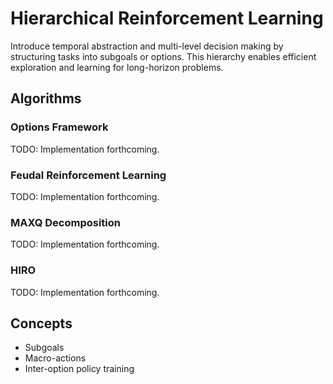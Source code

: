 # Hierarchical Reinforcement Learning

Introduce temporal abstraction and multi-level decision making by structuring tasks into subgoals or options. This hierarchy enables efficient exploration and learning for long-horizon problems.

## Algorithms

### Options Framework
TODO: Implementation forthcoming.

### Feudal Reinforcement Learning
TODO: Implementation forthcoming.

### MAXQ Decomposition
TODO: Implementation forthcoming.

### HIRO
TODO: Implementation forthcoming.

## Concepts

- Subgoals
- Macro-actions
- Inter-option policy training
